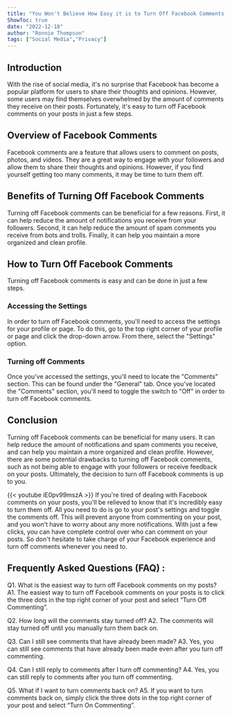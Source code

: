 ```yaml
---
title: "You Won't Believe How Easy it is to Turn Off Facebook Comments on Your Posts!"
ShowToc: true 
date: "2022-12-18"
author: "Ronnie Thompson" 
tags: ["Social Media","Privacy"]
---
```

## Introduction 

With the rise of social media, it's no surprise that Facebook has become a popular platform for users to share their thoughts and opinions. However, some users may find themselves overwhelmed by the amount of comments they receive on their posts. Fortunately, it's easy to turn off Facebook comments on your posts in just a few steps. 

## Overview of Facebook Comments 

Facebook comments are a feature that allows users to comment on posts, photos, and videos. They are a great way to engage with your followers and allow them to share their thoughts and opinions. However, if you find yourself getting too many comments, it may be time to turn them off. 

## Benefits of Turning Off Facebook Comments

Turning off Facebook comments can be beneficial for a few reasons. First, it can help reduce the amount of notifications you receive from your followers. Second, it can help reduce the amount of spam comments you receive from bots and trolls. Finally, it can help you maintain a more organized and clean profile. 

## How to Turn Off Facebook Comments

Turning off Facebook comments is easy and can be done in just a few steps. 

### Accessing the Settings 

In order to turn off Facebook comments, you'll need to access the settings for your profile or page. To do this, go to the top right corner of your profile or page and click the drop-down arrow. From there, select the "Settings" option. 

### Turning off Comments 

Once you've accessed the settings, you'll need to locate the "Comments" section. This can be found under the "General" tab. Once you've located the "Comments" section, you'll need to toggle the switch to "Off" in order to turn off Facebook comments. 

## Conclusion 

Turning off Facebook comments can be beneficial for many users. It can help reduce the amount of notifications and spam comments you receive, and can help you maintain a more organized and clean profile. However, there are some potential drawbacks to turning off Facebook comments, such as not being able to engage with your followers or receive feedback on your posts. Ultimately, the decision to turn off Facebook comments is up to you.

{{< youtube iE0pv99mszA >}} 
If you're tired of dealing with Facebook comments on your posts, you'll be relieved to know that it's incredibly easy to turn them off. All you need to do is go to your post's settings and toggle the comments off. This will prevent anyone from commenting on your post, and you won't have to worry about any more notifications. With just a few clicks, you can have complete control over who can comment on your posts. So don't hesitate to take charge of your Facebook experience and turn off comments whenever you need to.

## Frequently Asked Questions (FAQ) :
Q1. What is the easiest way to turn off Facebook comments on my posts?
A1. The easiest way to turn off Facebook comments on your posts is to click the three dots in the top right corner of your post and select “Turn Off Commenting”.

Q2. How long will the comments stay turned off?
A2. The comments will stay turned off until you manually turn them back on.

Q3. Can I still see comments that have already been made?
A3. Yes, you can still see comments that have already been made even after you turn off commenting.

Q4. Can I still reply to comments after I turn off commenting?
A4. Yes, you can still reply to comments after you turn off commenting.

Q5. What if I want to turn comments back on?
A5. If you want to turn comments back on, simply click the three dots in the top right corner of your post and select “Turn On Commenting”.


